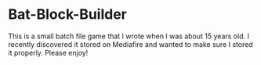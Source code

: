 # Bat-Block-Builder
This is a small batch file game that I wrote when I was about 15 years old. I recently discovered it stored on Mediafire and wanted to make sure I stored it properly. Please enjoy!
